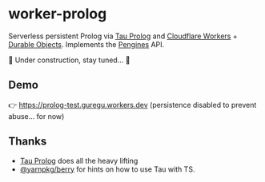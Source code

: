 # worker-prolog

Serverless persistent Prolog via [Tau Prolog](http://www.tau-prolog.org/) and [Cloudflare Workers](https://developers.cloudflare.com/workers/) + [Durable Objects](https://developers.cloudflare.com/workers/runtime-apis/durable-objects/). Implements the [Pengines](https://pengines.swi-prolog.org/docs/index.html) API.

🚧 Under construction, stay tuned... 🚧 

## Demo

👉 https://prolog-test.guregu.workers.dev (persistence disabled to prevent abuse... for now)

## Thanks

- [Tau Prolog](http://www.tau-prolog.org/) does all the heavy lifting
- [@yarnpkg/berry](https://github.com/yarnpkg/berry/tree/master/packages/plugin-constraints/sources) for hints on how to use Tau with TS.
